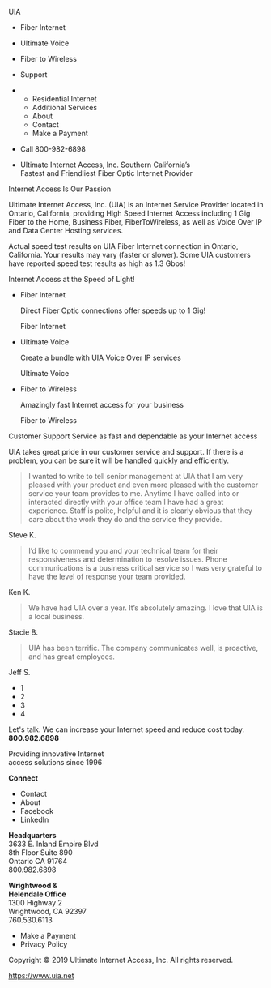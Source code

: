 UIA

*   Fiber Internet
*   Ultimate Voice
*   Fiber to Wireless
*   Support
*   *   Residential Internet
    *   Additional Services
    *   About
    *   Contact
    *   Make a Payment
*   Call 800-982-6898

*   Ultimate Internet Access, Inc. Southern California’s Fastest and Friendliest Fiber Optic Internet Provider

Internet Access Is Our Passion

Ultimate Internet Access, Inc. (UIA) is an Internet Service Provider located in Ontario, California, providing High Speed Internet Access including 1 Gig Fiber to the Home, Business Fiber, FiberToWireless, as well as Voice Over IP and Data Center Hosting services.

Actual speed test results on UIA Fiber Internet connection in Ontario, California. Your results may vary (faster or slower). Some UIA customers have reported speed test results as high as 1.3 Gbps!

Internet Access at the Speed of Light!

*   Fiber Internet
    
    Direct Fiber Optic connections offer speeds up to 1 Gig!
    
    Fiber Internet
*   Ultimate Voice
    
    Create a bundle with UIA Voice Over IP services
    
    Ultimate Voice
*   Fiber to Wireless
    
    Amazingly fast Internet access for your business
    
    Fiber to Wireless

Customer Support Service as fast and dependable as your Internet access

UIA takes great pride in our customer service and support. If there is a problem, you can be sure it will be handled quickly and efficiently.

> I wanted to write to tell senior management at UIA that I am very pleased with your product and even more pleased with the customer service your team provides to me. Anytime I have called into or interacted directly with your office team I have had a great experience. Staff is polite, helpful and it is clearly obvious that they care about the work they do and the service they provide.

Steve K.

> I’d like to commend you and your technical team for their responsiveness and determination to resolve issues. Phone communications is a business critical service so I was very grateful to have the level of response your team provided.

Ken K.

> We have had UIA over a year. It’s absolutely amazing. I love that UIA is a local business.

Stacie B.

> UIA has been terrific. The company communicates well, is proactive, and has great employees.

Jeff S.

*   1
*   2
*   3
*   4

Let's talk. We can increase your Internet speed and reduce cost today. **800.982.6898**

Providing innovative Internet  
access solutions since 1996

**Connect**  

*   Contact
*   About
*   Facebook
*   LinkedIn

**Headquarters**  
3633 E. Inland Empire Blvd  
8th Floor Suite 890  
Ontario CA 91764  
800.982.6898

**Wrightwood &  
Helendale Office**  
1300 Highway 2  
Wrightwood, CA 92397  
760.530.6113

*   Make a Payment
*   Privacy Policy

Copyright © 2019 Ultimate Internet Access, Inc. All rights reserved.

https://www.uia.net